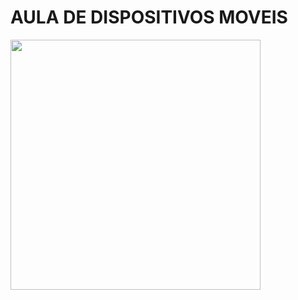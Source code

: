 <h1> AULA DE DISPOSITIVOS MOVEIS </h1>
<img src="https://media1.tenor.com/m/sfCV637KtBQAAAAd/gato-wasap-gato-instagram.gif" height="400" width="400" />
